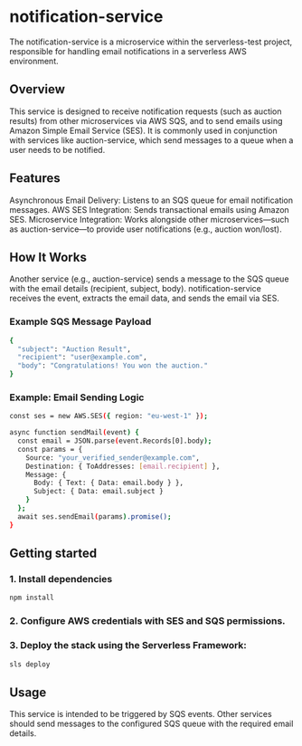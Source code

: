 # notification-service
The notification-service is a microservice within the serverless-test project, responsible for handling email notifications in a serverless AWS environment.

## Overview
This service is designed to receive notification requests (such as auction results) from other microservices via AWS SQS, and to send emails using Amazon Simple Email Service (SES). It is commonly used in conjunction with services like auction-service, which send messages to a queue when a user needs to be notified.

## Features
Asynchronous Email Delivery: Listens to an SQS queue for email notification messages.
AWS SES Integration: Sends transactional emails using Amazon SES.
Microservice Integration: Works alongside other microservices—such as auction-service—to provide user notifications (e.g., auction won/lost).

## How It Works
Another service (e.g., auction-service) sends a message to the SQS queue with the email details (recipient, subject, body).
notification-service receives the event, extracts the email data, and sends the email via SES.

### Example SQS Message Payload
``` sh
{
  "subject": "Auction Result",
  "recipient": "user@example.com",
  "body": "Congratulations! You won the auction."
}
```

### Example: Email Sending Logic 
``` sh
const ses = new AWS.SES({ region: "eu-west-1" });

async function sendMail(event) {
  const email = JSON.parse(event.Records[0].body);
  const params = {
    Source: "your_verified_sender@example.com",
    Destination: { ToAddresses: [email.recipient] },
    Message: {
      Body: { Text: { Data: email.body } },
      Subject: { Data: email.subject }
    }
  };
  await ses.sendEmail(params).promise();
}
```

## Getting started
### 1. Install dependencies
``` sh
npm install
```

### 2. Configure AWS credentials with SES and SQS permissions.

### 3. Deploy the stack using the Serverless Framework:
``` sh
sls deploy
```

## Usage 
This service is intended to be triggered by SQS events. Other services should send messages to the configured SQS queue with the required email details.
